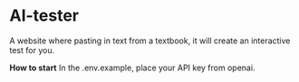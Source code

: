 # AI-tester
A website where pasting in text from a textbook, it will create an interactive test for you. 


**How to start**
In the .env.example, place your API key from openai. 
